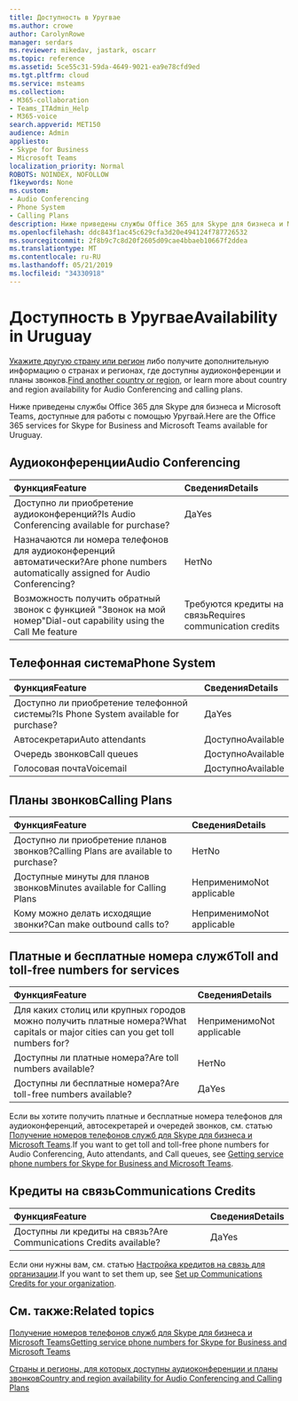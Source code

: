 ```yaml
---
title: Доступность в Уругвае
ms.author: crowe
author: CarolynRowe
manager: serdars
ms.reviewer: mikedav, jastark, oscarr
ms.topic: reference
ms.assetid: 5ce55c31-59da-4649-9021-ea9e78cfd9ed
ms.tgt.pltfrm: cloud
ms.service: msteams
ms.collection:
- M365-collaboration
- Teams_ITAdmin_Help
- M365-voice
search.appverid: MET150
audience: Admin
appliesto:
- Skype for Business
- Microsoft Teams
localization_priority: Normal
ROBOTS: NOINDEX, NOFOLLOW
f1keywords: None
ms.custom:
- Audio Conferencing
- Phone System
- Calling Plans
description: Ниже приведены службы Office 365 для Skype для бизнеса и Microsoft Teams, доступные для работы с помощью Уругвай.
ms.openlocfilehash: ddc843f1ac45c629cfa3d20e494124f787726532
ms.sourcegitcommit: 2f8b9c7c8d20f2605d09cae4bbaeb10667f2ddea
ms.translationtype: MT
ms.contentlocale: ru-RU
ms.lasthandoff: 05/21/2019
ms.locfileid: "34330918"
---
```

# <a name="availability-in-uruguay"></a><span data-ttu-id="7bf01-103">Доступность в Уругвае</span><span class="sxs-lookup"><span data-stu-id="7bf01-103">Availability in Uruguay</span></span>

<span data-ttu-id="7bf01-104">[Укажите другую страну или регион](country-and-region-availability-for-audio-conferencing-and-calling-plans.md) либо получите дополнительную информацию о странах и регионах, где доступны аудиоконференции и планы звонков.</span><span class="sxs-lookup"><span data-stu-id="7bf01-104">[Find another country or region](country-and-region-availability-for-audio-conferencing-and-calling-plans.md), or learn more about country and region availability for Audio Conferencing and calling plans.</span></span>

<span data-ttu-id="7bf01-105">Ниже приведены службы Office 365 для Skype для бизнеса и Microsoft Teams, доступные для работы с помощью Уругвай.</span><span class="sxs-lookup"><span data-stu-id="7bf01-105">Here are the Office 365 services for Skype for Business and Microsoft Teams available for Uruguay.</span></span>
  
## <a name="audio-conferencing"></a><span data-ttu-id="7bf01-106">Аудиоконференции</span><span class="sxs-lookup"><span data-stu-id="7bf01-106">Audio Conferencing</span></span>

|<span data-ttu-id="7bf01-107">**Функция**</span><span class="sxs-lookup"><span data-stu-id="7bf01-107">**Feature**</span></span>|<span data-ttu-id="7bf01-108">**Сведения**</span><span class="sxs-lookup"><span data-stu-id="7bf01-108">**Details**</span></span>|
|:-----|:-----|
|<span data-ttu-id="7bf01-109">Доступно ли приобретение аудиоконференций?</span><span class="sxs-lookup"><span data-stu-id="7bf01-109">Is Audio Conferencing available for purchase?</span></span>  <br/> |<span data-ttu-id="7bf01-110">Да</span><span class="sxs-lookup"><span data-stu-id="7bf01-110">Yes</span></span>  <br/> |
|<span data-ttu-id="7bf01-111">Назначаются ли номера телефонов для аудиоконференций автоматически?</span><span class="sxs-lookup"><span data-stu-id="7bf01-111">Are phone numbers automatically assigned for Audio Conferencing?</span></span>  <br/> |<span data-ttu-id="7bf01-112">Нет</span><span class="sxs-lookup"><span data-stu-id="7bf01-112">No</span></span>  <br/> |
|<span data-ttu-id="7bf01-113">Возможность получить обратный звонок с функцией "Звонок на мой номер"</span><span class="sxs-lookup"><span data-stu-id="7bf01-113">Dial-out capability using the Call Me feature</span></span>  <br/> |<span data-ttu-id="7bf01-114">Требуются кредиты на связь</span><span class="sxs-lookup"><span data-stu-id="7bf01-114">Requires communication credits</span></span>  <br/> |
   
## <a name="phone-system"></a><span data-ttu-id="7bf01-115">Телефонная система</span><span class="sxs-lookup"><span data-stu-id="7bf01-115">Phone System</span></span>

|<span data-ttu-id="7bf01-116">**Функция**</span><span class="sxs-lookup"><span data-stu-id="7bf01-116">**Feature**</span></span>|<span data-ttu-id="7bf01-117">**Сведения**</span><span class="sxs-lookup"><span data-stu-id="7bf01-117">**Details**</span></span>|
|:-----|:-----|
|<span data-ttu-id="7bf01-118">Доступно ли приобретение телефонной системы?</span><span class="sxs-lookup"><span data-stu-id="7bf01-118">Is Phone System available for purchase?</span></span>  <br/> |<span data-ttu-id="7bf01-119">Да</span><span class="sxs-lookup"><span data-stu-id="7bf01-119">Yes</span></span>  <br/> |
| <span data-ttu-id="7bf01-120">Автосекретари</span><span class="sxs-lookup"><span data-stu-id="7bf01-120">Auto attendants</span></span> <br/> |<span data-ttu-id="7bf01-121">Доступно</span><span class="sxs-lookup"><span data-stu-id="7bf01-121">Available</span></span>  <br/> |
|<span data-ttu-id="7bf01-122">Очередь звонков</span><span class="sxs-lookup"><span data-stu-id="7bf01-122">Call queues</span></span>  <br/> |<span data-ttu-id="7bf01-123">Доступно</span><span class="sxs-lookup"><span data-stu-id="7bf01-123">Available</span></span>  <br/> |
|<span data-ttu-id="7bf01-124">Голосовая почта</span><span class="sxs-lookup"><span data-stu-id="7bf01-124">Voicemail</span></span>  <br/> |<span data-ttu-id="7bf01-125">Доступно</span><span class="sxs-lookup"><span data-stu-id="7bf01-125">Available</span></span>  <br/> |
   
## <a name="calling-plans"></a><span data-ttu-id="7bf01-126">Планы звонков</span><span class="sxs-lookup"><span data-stu-id="7bf01-126">Calling Plans</span></span>

|<span data-ttu-id="7bf01-127">**Функция**</span><span class="sxs-lookup"><span data-stu-id="7bf01-127">**Feature**</span></span>|<span data-ttu-id="7bf01-128">**Сведения**</span><span class="sxs-lookup"><span data-stu-id="7bf01-128">**Details**</span></span>|
|:-----|:-----|
|<span data-ttu-id="7bf01-129">Доступно ли приобретение планов звонков?</span><span class="sxs-lookup"><span data-stu-id="7bf01-129">Calling Plans are available to purchase?</span></span>  <br/> |<span data-ttu-id="7bf01-130">Нет</span><span class="sxs-lookup"><span data-stu-id="7bf01-130">No</span></span>  <br/> |
|<span data-ttu-id="7bf01-131">Доступные минуты для планов звонков</span><span class="sxs-lookup"><span data-stu-id="7bf01-131">Minutes available for Calling Plans</span></span>  <br/> |<span data-ttu-id="7bf01-132">Неприменимо</span><span class="sxs-lookup"><span data-stu-id="7bf01-132">Not applicable</span></span>  <br/> |
|<span data-ttu-id="7bf01-133">Кому можно делать исходящие звонки?</span><span class="sxs-lookup"><span data-stu-id="7bf01-133">Can make outbound calls to?</span></span>  <br/> |<span data-ttu-id="7bf01-134">Неприменимо</span><span class="sxs-lookup"><span data-stu-id="7bf01-134">Not applicable</span></span>  <br/> |
   
## <a name="toll-and-toll-free-numbers-for-services"></a><span data-ttu-id="7bf01-135">Платные и бесплатные номера служб</span><span class="sxs-lookup"><span data-stu-id="7bf01-135">Toll and toll-free numbers for services</span></span>

|<span data-ttu-id="7bf01-136">**Функция**</span><span class="sxs-lookup"><span data-stu-id="7bf01-136">**Feature**</span></span>|<span data-ttu-id="7bf01-137">**Сведения**</span><span class="sxs-lookup"><span data-stu-id="7bf01-137">**Details**</span></span>|
|:-----|:-----|
|<span data-ttu-id="7bf01-138">Для каких столиц или крупных городов можно получить платные номера?</span><span class="sxs-lookup"><span data-stu-id="7bf01-138">What capitals or major cities can you get toll numbers for?</span></span>  <br/> |<span data-ttu-id="7bf01-139">Неприменимо</span><span class="sxs-lookup"><span data-stu-id="7bf01-139">Not applicable</span></span>  <br/> |
|<span data-ttu-id="7bf01-140">Доступны ли платные номера?</span><span class="sxs-lookup"><span data-stu-id="7bf01-140">Are toll numbers available?</span></span>  <br/> |<span data-ttu-id="7bf01-141">Нет</span><span class="sxs-lookup"><span data-stu-id="7bf01-141">No</span></span>  <br/> |
|<span data-ttu-id="7bf01-142">Доступны ли бесплатные номера?</span><span class="sxs-lookup"><span data-stu-id="7bf01-142">Are toll-free numbers available?</span></span>  <br/> |<span data-ttu-id="7bf01-143">Да</span><span class="sxs-lookup"><span data-stu-id="7bf01-143">Yes</span></span>  <br/> |
   
 <span data-ttu-id="7bf01-144">Если вы хотите получить платные и бесплатные номера телефонов для аудиоконференций, автосекретарей и очередей звонков, см. статью [Получение номеров телефонов служб для Skype для бизнеса и Microsoft Teams](/microsoftteams/getting-service-phone-numbers).</span><span class="sxs-lookup"><span data-stu-id="7bf01-144">If you want to get toll and toll-free phone numbers for Audio Conferencing, Auto attendants, and Call queues, see [Getting service phone numbers for Skype for Business and Microsoft Teams](/microsoftteams/getting-service-phone-numbers).</span></span>
  
## <a name="communications-credits"></a><span data-ttu-id="7bf01-145">Кредиты на связь</span><span class="sxs-lookup"><span data-stu-id="7bf01-145">Communications Credits</span></span>

|<span data-ttu-id="7bf01-146">**Функция**</span><span class="sxs-lookup"><span data-stu-id="7bf01-146">**Feature**</span></span>|<span data-ttu-id="7bf01-147">**Сведения**</span><span class="sxs-lookup"><span data-stu-id="7bf01-147">**Details**</span></span>|
|:-----|:-----|
|<span data-ttu-id="7bf01-148">Доступны ли кредиты на связь?</span><span class="sxs-lookup"><span data-stu-id="7bf01-148">Are Communications Credits available?</span></span>  <br/> |<span data-ttu-id="7bf01-149">Да</span><span class="sxs-lookup"><span data-stu-id="7bf01-149">Yes</span></span>  <br/> |
   
<span data-ttu-id="7bf01-150">Если они нужны вам, см. статью [Настройка кредитов на связь для организации](../set-up-communications-credits-for-your-organization.md).</span><span class="sxs-lookup"><span data-stu-id="7bf01-150">If you want to set them up, see [Set up Communications Credits for your organization](../set-up-communications-credits-for-your-organization.md).</span></span>
  
## <a name="related-topics"></a><span data-ttu-id="7bf01-151">См. также:</span><span class="sxs-lookup"><span data-stu-id="7bf01-151">Related topics</span></span>

[<span data-ttu-id="7bf01-152">Получение номеров телефонов служб для Skype для бизнеса и Microsoft Teams</span><span class="sxs-lookup"><span data-stu-id="7bf01-152">Getting service phone numbers for Skype for Business and Microsoft Teams</span></span>](/microsoftteams/getting-service-phone-numbers)

[<span data-ttu-id="7bf01-153">Страны и регионы, для которых доступны аудиоконференции и планы звонков</span><span class="sxs-lookup"><span data-stu-id="7bf01-153">Country and region availability for Audio Conferencing and Calling Plans</span></span>](country-and-region-availability-for-audio-conferencing-and-calling-plans.md)

  
 
